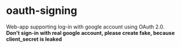 # oauth-signing
Web-app supporting log-in with google account using OAuth 2.0.  
**Don't sign-in with real google account, please create fake, because client_secret is leaked**
